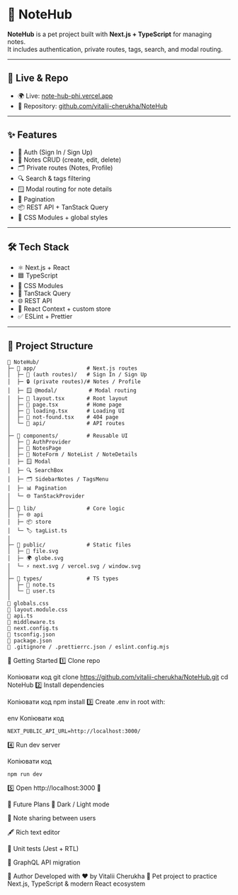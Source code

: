 # 📝 NoteHub

**NoteHub** is a pet project built with **Next.js + TypeScript** for managing notes.  
It includes authentication, private routes, tags, search, and modal routing.  

---

## 🔗 Live & Repo

- 🌍 Live: [note-hub-phi.vercel.app](https://note-hub-phi.vercel.app/)  
- 📂 Repository: [github.com/vitalii-cherukha/NoteHub](https://github.com/vitalii-cherukha/NoteHub)

---

## ✨ Features

- 🔐 Auth (Sign In / Sign Up)  
- 📓 Notes CRUD (create, edit, delete)  
- 🗂️ Private routes (Notes, Profile)  
- 🔍 Search & tags filtering  
- 🪟 Modal routing for note details  
- 📑 Pagination  
- 📦 REST API + TanStack Query  
- 🎨 CSS Modules + global styles  

---

## 🛠️ Tech Stack

- ⚛️ Next.js + React  
- 🟦 TypeScript  
- 🎨 CSS Modules  
- 🔄 TanStack Query  
- 🌐 REST API  
- 🧩 React Context + custom store  
- ✅ ESLint + Prettier  

---

## 📂 Project Structure

```plaintext
📁 NoteHub/
├─ 📁 app/                # Next.js routes
│  ├─ 🔑 (auth routes)/   # Sign In / Sign Up
│  ├─ 🔒 (private routes)/# Notes / Profile
│  ├─ 🪟 @modal/          # Modal routing
│  ├─ 📄 layout.tsx       # Root layout
│  ├─ 📄 page.tsx         # Home page
│  ├─ 📄 loading.tsx      # Loading UI
│  ├─ 📄 not-found.tsx    # 404 page
│  └─ 📁 api/             # API routes
│
├─ 📁 components/         # Reusable UI
│  ├─ 🔑 AuthProvider
│  ├─ 📑 NotesPage
│  ├─ 📝 NoteForm / NoteList / NoteDetails
│  ├─ 🪟 Modal
│  ├─ 🔍 SearchBox
│  ├─ 🗂️ SidebarNotes / TagsMenu
│  ├─ 📊 Pagination
│  └─ 🌐 TanStackProvider
│
├─ 📁 lib/                # Core logic
│  ├─ 🌐 api
│  ├─ 📦 store
│  └─ 🏷️ tagList.ts
│
├─ 📁 public/             # Static files
│  ├─ 📄 file.svg
│  ├─ 🌍 globe.svg
│  └─ ⚡ next.svg / vercel.svg / window.svg
│
├─ 📁 types/              # TS types
│  ├─ 📝 note.ts
│  └─ 👤 user.ts
│
📄 globals.css
📄 layout.module.css
📄 api.ts
📄 middleware.ts
📄 next.config.ts
📄 tsconfig.json
📄 package.json
📄 .gitignore / .prettierrc.json / eslint.config.mjs
```
🚀 Getting Started
1️⃣ Clone repo

Копіювати код
git clone https://github.com/vitalii-cherukha/NoteHub.git
cd NoteHub
2️⃣ Install dependencies

Копіювати код
npm install
3️⃣ Create .env in root with:

env
Копіювати код
```
NEXT_PUBLIC_API_URL=http://localhost:3000/
```
4️⃣ Run dev server

Копіювати код
```
npm run dev
```
5️⃣ Open http://localhost:3000 🎉

🔮 Future Plans
🌙 Dark / Light mode

🤝 Note sharing between users

🖋️ Rich text editor

🧪 Unit tests (Jest + RTL)

🔄 GraphQL API migration

👤 Author
Developed with ❤️ by Vitalii Cherukha
📌 Pet project to practice Next.js, TypeScript & modern React ecosystem
